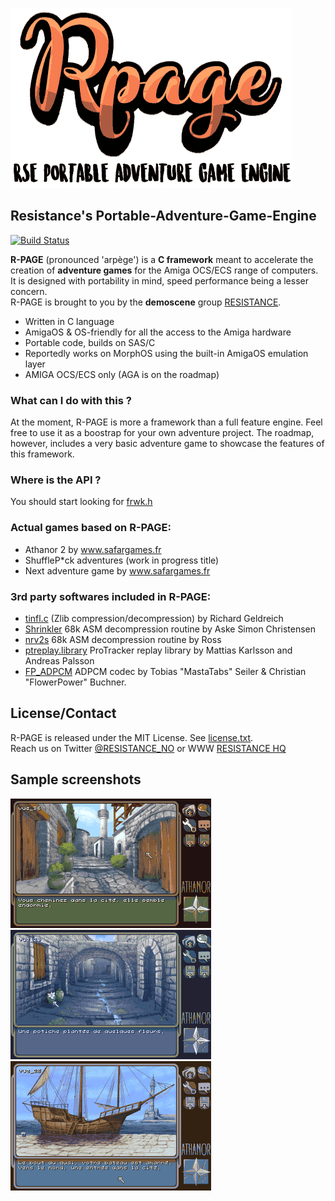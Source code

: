 ![](docs/img/rpage_logo.png)
## Resistance's Portable-Adventure-Game-Engine

[![Build Status](https://travis-ci.org/ResistanceVault/rpage.svg?branch=master)](https://travis-ci.org/ResistanceVault/rpage)

**R-PAGE** (pronounced 'arpège') is a **C framework** meant to accelerate the creation of **adventure games** for the Amiga OCS/ECS range of computers. It is designed with portability in mind, speed performance being a lesser concern.<br>
R-PAGE is brought to you by the **demoscene** group [RESISTANCE](https://resistance.no/).

* Written in C language
* AmigaOS & OS-friendly for all the access to the Amiga hardware
* Portable code, builds on SAS/C
* Reportedly works on MorphOS using the built-in AmigaOS emulation layer
* AMIGA OCS/ECS only (AGA is on the roadmap)

### What can I do with this ?
At the moment, R-PAGE is more a framework than a full feature engine. Feel free to use it as a boostrap for your own adventure project. The roadmap, however, includes a very basic adventure game to showcase the features of this framework.

### Where is the API ?
You should start looking for [frwk.h](rpage/frwk.h)

### Actual games based on R-PAGE:
* Athanor 2 by www.safargames.fr
* ShuffleP\*ck adventures (work in progress title)
* Next adventure game by www.safargames.fr

### 3rd party softwares included in R-PAGE:
* [tinfl.c](https://github.com/richgel999/miniz) (Zlib compression/decompression) by Richard Geldreich
* [Shrinkler](https://github.com/askeksa/Shrinkler) 68k ASM decompression routine by Aske Simon Christensen
* [nrv2s](https://github.com/jonathanbennett73/amiga-pjz-sax-offender/tree/master/Projects/SaxOffender/Framework/Depack) 68k ASM decompression routine by Ross
* [ptreplay.library](http://aminet.net/package/mus/play/ptreplay66) ProTracker replay library by Mattias Karlsson and Andreas
Palsson
* [FP_ADPCM](http://aminet.net/package/util/pack/MT_ADPCM) ADPCM codec by Tobias "MastaTabs" Seiler & Christian "FlowerPower" Buchner.

## License/Contact
R-PAGE is released under the MIT License. See [license.txt](license.txt).<br>
Reach us on Twitter [@RESISTANCE_NO](https://twitter.com/RESISTANCE_NO) or WWW [RESISTANCE HQ](https://resistance.no/)


## Sample screenshots

![Screenshot](.screenshots/athanor2_shot0.png)
![Screenshot](.screenshots/athanor2_shot1.png)
![Screenshot](.screenshots/athanor2_shot2.png)
